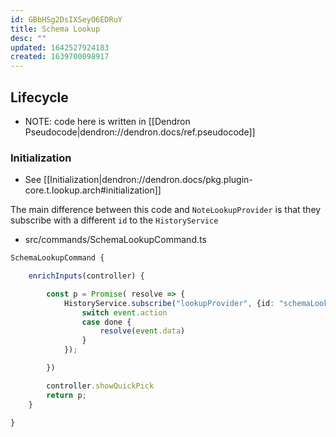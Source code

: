 ```yaml
---
id: GBbHSg2DsIXSeyO6EDRuY
title: Schema Lookup
desc: ""
updated: 1642527924183
created: 1639700098917
---
```


## Lifecycle

- NOTE: code here is written in [[Dendron Pseudocode|dendron://dendron.docs/ref.pseudocode]]

### Initialization

- See [[Initialization|dendron://dendron.docs/pkg.plugin-core.t.lookup.arch#initialization]]

The main difference between this code and `NoteLookupProvider` is that they subscribe with a different `id` to the `HistoryService`

- src/commands/SchemaLookupCommand.ts

```ts
SchemaLookupCommand {

    enrichInputs(controller) {

        const p = Promise( resolve => {
            HistoryService.subscribe("lookupProvider", {id: "schemaLookup"}, event => {
                switch event.action
                case done {
                    resolve(event.data)
                }
            });

        })

        controller.showQuickPick
        return p;
    }

}

```
